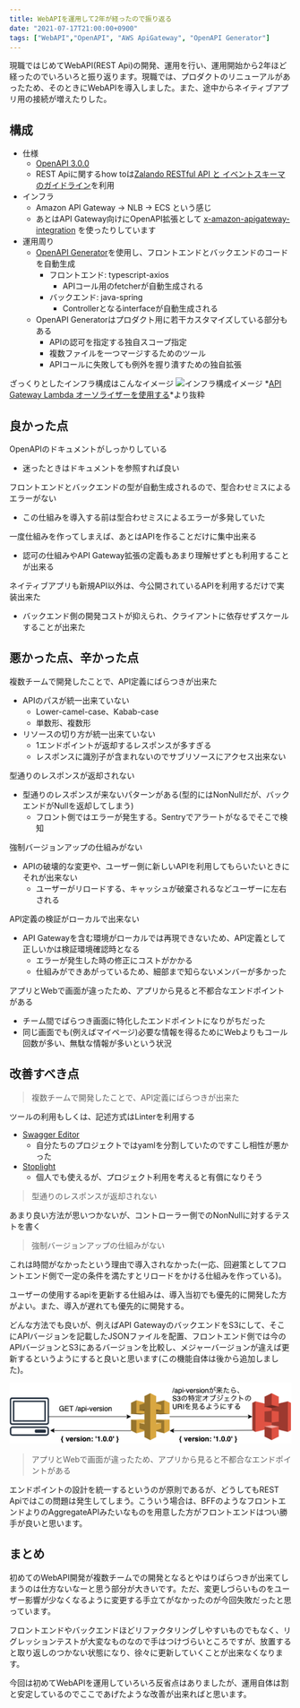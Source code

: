 ```yaml
---
title: WebAPIを運用して2年が経ったので振り返る
date: "2021-07-17T21:00:00+0900"
tags: ["WebAPI","OpenAPI", "AWS ApiGateway", "OpenAPI Generator"]
---
```


現職ではじめてWebAPI(REST Api)の開発、運用を行い、運用開始から2年ほど経ったのでいろいろと振り返ります。現職では、プロダクトのリニューアルがあったため、そのときにWebAPIを導入しました。また、途中からネイティブアプリ用の接続が増えたりした。

## 構成

- 仕様
  - [OpenAPI 3.0.0](https://swagger.io/specification/)
  - REST Apiに関するhow toは[Zalando RESTful API と イベントスキーマのガイドライン](https://restful-api-guidelines-ja.netlify.app/)を利用
- インフラ
  - Amazon API Gateway -> NLB -> ECS という感じ
  - あとはAPI Gateway向けにOpenAPI拡張として [x-amazon-apigateway-integration](https://docs.aws.amazon.com/ja_jp/apigateway/latest/developerguide/api-gateway-swagger-extensions-integration.html) を使ったりしています
- 運用周り
  - [OpenAPI Generator](https://github.com/OpenAPITools/openapi-generator)を使用し、フロントエンドとバックエンドのコードを自動生成
    - フロントエンド: typescript-axios
      - APIコール用のfetcherが自動生成される
    - バックエンド: java-spring
      - Controllerとなるinterfaceが自動生成される
  - OpenAPI Generatorはプロダクト用に若干カスタマイズしている部分もある
    - APIの認可を指定する独自スコープ指定
    - 複数ファイルを一つマージするためのツール
    - APIコールに失敗しても例外を握り潰すための独自拡張

ざっくりとしたインフラ構成はこんなイメージ
![インフラ構成イメージ](https://docs.aws.amazon.com/ja_jp/apigateway/latest/developerguide/images/custom-auth-workflow.png)
*[API Gateway Lambda オーソライザーを使用する](https://docs.aws.amazon.com/ja_jp/apigateway/latest/developerguide/apigateway-use-lambda-authorizer.html)*より抜粋

## 良かった点

OpenAPIのドキュメントがしっかりしている
- 迷ったときはドキュメントを参照すれば良い

フロントエンドとバックエンドの型が自動生成されるので、型合わせミスによるエラーがない
- この仕組みを導入する前は型合わせミスによるエラーが多発していた

一度仕組みを作ってしまえば、あとはAPIを作ることだけに集中出来る
- 認可の仕組みやAPI Gateway拡張の定義もあまり理解せずとも利用することが出来る

ネイティブアプリも新規API以外は、今公開されているAPIを利用するだけで実装出来た
- バックエンド側の開発コストが抑えられ、クライアントに依存せずスケールすることが出来た

## 悪かった点、辛かった点

複数チームで開発したことで、API定義にばらつきが出来た
- APIのパスが統一出来ていない
  - Lower-camel-case、Kabab-case
  - 単数形、複数形
- リソースの切り方が統一出来ていない
  - 1エンドポイントが返却するレスポンスが多すぎる
  - レスポンスに識別子が含まれないのでサブリソースにアクセス出来ない

型通りのレスポンスが返却されない
- 型通りのレスポンスが来ないパターンがある(型的にはNonNullだが、バックエンドがNullを返却してしまう)
  - フロント側ではエラーが発生する。Sentryでアラートがなるでそこで検知

強制バージョンアップの仕組みがない
- APIの破壊的な変更や、ユーザー側に新しいAPIを利用してもらいたいときにそれが出来ない
  - ユーザーがリロードする、キャッシュが破棄されるなどユーザーに左右される

API定義の検証がローカルで出来ない
- API Gatewayを含む環境がローカルでは再現できないため、API定義として正しいかは検証環境確認時となる
  - エラーが発生した時の修正にコストがかかる
  - 仕組みができあがっているため、細部まで知らないメンバーが多かった

アプリとWebで画面が違ったため、アプリから見ると不都合なエンドポイントがある
- チーム間でばらつき画面に特化したエンドポイントになりがちだった
- 同じ画面でも(例えばマイページ)必要な情報を得るためにWebよりもコール回数が多い、無駄な情報が多いという状況

## 改善すべき点

> 複数チームで開発したことで、API定義にばらつきが出来た

ツールの利用もしくは、記述方式はLinterを利用する
- [Swagger Editor](https://swagger.io/tools/swagger-editor/)
  - 自分たちのプロジェクトではyamlを分割していたのですこし相性が悪かった
- [Stoplight](https://stoplight.io/)
  - 個人でも使えるが、プロジェクト利用を考えると有償になりそう

> 型通りのレスポンスが返却されない

あまり良い方法が思いつかないが、コントローラー側でのNonNullに対するテストを書く

> 強制バージョンアップの仕組みがない

これは時間がなかったという理由で導入されなかった(一応、回避策としてフロントエンド側で一定の条件を満たすとリロードをかける仕組みを作っている)。

ユーザーの使用するapiを更新する仕組みは、導入当初でも優先的に開発した方がよい。また、導入が遅れても優先的に開発する。

どんな方法でも良いが、例えばAPI GatewayのバックエンドをS3にして、そこにAPIバージョンを記載したJSONファイルを配置、フロントエンド側では今のAPIバージョンとS3にあるバージョンを比較し、メジャーバージョンが違えば更新するというようにすると良いと思います(この機能自体は後から追加しました)。

![構成イメージ APIGateway to S3](./webapi-apigateway-s3.png)

> アプリとWebで画面が違ったため、アプリから見ると不都合なエンドポイントがある

エンドポイントの設計を統一するというのが原則であるが、どうしてもREST Apiではこの問題は発生してしまう。こういう場合は、BFFのようなフロントエンドよりのAggregateAPIみたいなものを用意した方がフロントエンドはつい勝手が良いと思います。

## まとめ

初めてのWebAPI開発が複数チームでの開発となるとやはりばらつきが出来てしまうのは仕方ないなーと思う部分が大きいです。ただ、変更しづらいものをユーザー影響が少なくなるように変更する手立てがなかったのが今回失敗だったと思っています。

フロントエンドやバックエンドほどリファクタリングしやすいものでもなく、リグレッションテストが大変なものなので手はつけづらいところですが、放置すると取り返しのつかない状態になり、徐々に更新していくことが出来なくなります。

今回は初めてWebAPIを運用していろいろ反省点はありましたが、運用自体は割と安定しているのでここであげたような改善が出来ればと思います。
